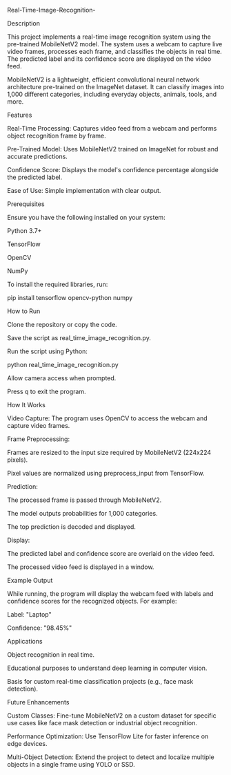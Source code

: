Real-Time-Image-Recognition-

Description

This project implements a real-time image recognition system using the pre-trained MobileNetV2 model. The system uses a webcam to capture live video frames, processes each frame, and classifies the objects in real time. The predicted label and its confidence score are displayed on the video feed.

MobileNetV2 is a lightweight, efficient convolutional neural network architecture pre-trained on the ImageNet dataset. It can classify images into 1,000 different categories, including everyday objects, animals, tools, and more.

Features

Real-Time Processing: Captures video feed from a webcam and performs object recognition frame by frame.

Pre-Trained Model: Uses MobileNetV2 trained on ImageNet for robust and accurate predictions.

Confidence Score: Displays the model's confidence percentage alongside the predicted label.

Ease of Use: Simple implementation with clear output.

Prerequisites

Ensure you have the following installed on your system:

Python 3.7+

TensorFlow

OpenCV

NumPy

To install the required libraries, run:

pip install tensorflow opencv-python numpy

How to Run

Clone the repository or copy the code.

Save the script as real_time_image_recognition.py.

Run the script using Python:

python real_time_image_recognition.py

Allow camera access when prompted.

Press q to exit the program.

How It Works

Video Capture: The program uses OpenCV to access the webcam and capture video frames.

Frame Preprocessing:

Frames are resized to the input size required by MobileNetV2 (224x224 pixels).

Pixel values are normalized using preprocess_input from TensorFlow.

Prediction:

The processed frame is passed through MobileNetV2.

The model outputs probabilities for 1,000 categories.

The top prediction is decoded and displayed.

Display:

The predicted label and confidence score are overlaid on the video feed.

The processed video feed is displayed in a window.

Example Output

While running, the program will display the webcam feed with labels and confidence scores for the recognized objects. For example:

Label: "Laptop"

Confidence: "98.45%"

Applications

Object recognition in real time.

Educational purposes to understand deep learning in computer vision.

Basis for custom real-time classification projects (e.g., face mask detection).

Future Enhancements

Custom Classes: Fine-tune MobileNetV2 on a custom dataset for specific use cases like face mask detection or industrial object recognition.

Performance Optimization: Use TensorFlow Lite for faster inference on edge devices.

Multi-Object Detection: Extend the project to detect and localize multiple objects in a single frame using YOLO or SSD.


